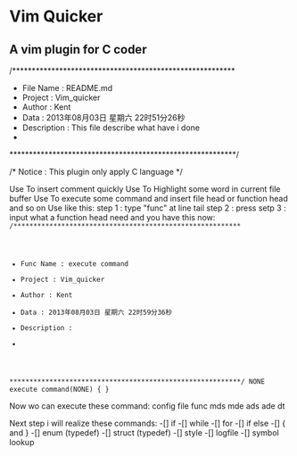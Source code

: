 Vim Quicker
==========================================================
A vim plugin for C coder
----------------------------------------------------------

/*********************************************************
*	File Name   : README.md
*	Project     : Vim_quicker
*	Author      : Kent
*	Data        : 2013年08月03日 星期六 22时51分26秒
*	Description : This file describe what have i done
*	              
**********************************************************/

/* Notice : This plugin only apply C language */

Use <C-J> To insert comment quickly
Use <C-L> To Highlight some word in current file buffer
Use <C-K> To execute some command and insert file head or function head and so on
		Use like this:
		step 1 : type "func" at line tail
		step 2 : press <C-K>
		setp 3 : input what a function head need
and you have this now:
<code>
/*********************************************************
*	Func Name   : execute command
*	Project     : Vim_quicker
*	Author      : Kent
*	Data        : 2013年08月03日 星期六 22时59分36秒
*	Description : 
*	              
**********************************************************/
NONE execute command(NONE)
{
}
</code>

Now wo can execute these command:
	config
	file
	func
	mds
	mde
	ads
	ade
	dt

Next step i will realize these commands:
-[] if
-[] while
-[] for
-[] if else
-[] { and }
-[] enum (typedef)
-[] struct (typedef)
-[] style
-[] logfile
-[] symbol lookup
